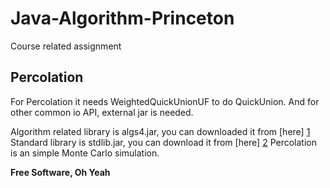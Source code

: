 Java-Algorithm-Princeton
========================

Course related assignment

Percolation
-----------
For Percolation it needs WeightedQuickUnionUF to do QuickUnion. And for other common io API, external jar is needed.

Algorithm related library is algs4.jar, you can downloaded it from [here] [1]
Standard library is stdlib.jar, you can download it from [here] [2]
Percolation is an simple Monte Carlo simulation.

**Free Software, Oh Yeah**

[1]:http://algs4.cs.princeton.edu/code/algs4.jar
[2]:http://algs4.cs.princeton.edu/code/stdlib.jar
